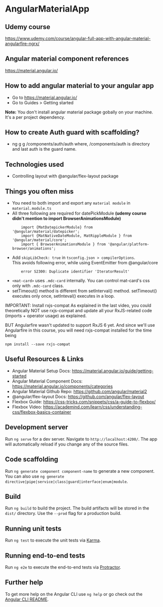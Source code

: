 
# AngularMaterialApp

## Udemy course

https://www.udemy.com/course/angular-full-app-with-angular-material-angularfire-ngrx/

## Angular material component references

https://material.angular.io/

## How to add angular material to your angular app

- Go to https://material.angular.io/
- Go to Guides > Getting started

**Note:** You don't install angular material package gobally on your machine. It's a per project dependency.

## How to create Auth guard with scaffolding?

 - ng g g /components/auth/auth   where, /components/auth is directory and last auth is the guard name.

## Technologies used

 - Controlling layout with @angular/flex-layout package

## Things you often miss

 - You need to both import and export any `material module` in `material.module.ts`
 - All three following are required for datePickModule **(udemy course didn't mention to import BrowserAnimationsModule)**
    ```
        import {MatDatepickerModule} from '@angular/material/datepicker';
        import {MatNativeDateModule, MatRippleModule } from '@angular/material/core';
        import { BrowserAnimationsModule } from '@angular/platform-browser/animations';
    ```
- Add `skipLibCheck: true` in `tsconfig.json > compilerOptions`.  
  This avoids following error, while using EventEmitter from @angular/core
    ```
        error S2300: Duplicate identifier 'IteratorResult'
    ```
- `<mat-card>` uses `.mdc-card` internally. You can control mat-card's css only with `.mdc-card` class.
- setTimeout() method is different from setInterval() method. setTimeout() executes only once, setInteval() executes in a loop.

IMPORTANT: Install rxjs-compat
As explained in the last video, you could theoretically NOT use rxjs-compat  and update all your RxJS-related code (imports + operator usage) as explained.

BUT Angularfire wasn't updated to support RxJS 6 yet. And since we'll use Angularfire in this course, you will need rxjs-compat  installed for the time being

```
npm install --save rxjs-compat 
```
    
## Useful Resources & Links
 - Angular Material Setup Docs: https://material.angular.io/guide/getting-started
 - Angular Material Component Docs: https://material.angular.io/components/categories
 - Angular Material Github Repo: https://github.com/angular/material2
 - @angular/flex-layout Docs: https://github.com/angular/flex-layout
 - Flexbox Guide: https://css-tricks.com/snippets/css/a-guide-to-flexbox/
 - Flexbox Video: https://academind.com/learn/css/understanding-css/flexbox-basics-container
## Development server

Run `ng serve` for a dev server. Navigate to `http://localhost:4200/`. The app will automatically reload if you change any of the source files.

## Code scaffolding

Run `ng generate component component-name` to generate a new component. You can also use `ng generate directive|pipe|service|class|guard|interface|enum|module`.

## Build

Run `ng build` to build the project. The build artifacts will be stored in the `dist/` directory. Use the `--prod` flag for a production build.

## Running unit tests

Run `ng test` to execute the unit tests via [Karma](https://karma-runner.github.io).

## Running end-to-end tests

Run `ng e2e` to execute the end-to-end tests via [Protractor](http://www.protractortest.org/).

## Further help

To get more help on the Angular CLI use `ng help` or go check out the [Angular CLI README](https://github.com/angular/angular-cli/blob/master/README.md).
